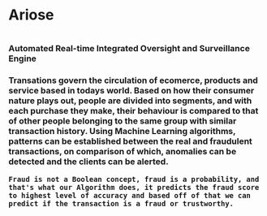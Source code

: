 <h1> Ariose <h1>
<h3> Automated Real-time Integrated Oversight and Surveillance Engine <h3>
<body>
  <section 1>
    Transations govern the circulation of ecomerce, products and service based in todays world. 
Based on how their consumer nature plays out, people are divided into segments, and with each purchase they make, their behaviour is compared to that of other people belonging to the same group with similar transaction history. Using Machine Learning algorithms, patterns can be established between the real and fraudulent transactions, on comparison of which, anomalies can be detected and the clients can be alerted.

    Fraud is not a Boolean concept, fraud is a probability, and that's what our Algorithm does, it predicts the fraud score to highest level of accuracy and based off of that we can predict if the transaction is a fraud or trustworthy.
</body>
